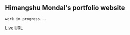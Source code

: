 ## Himangshu Mondal's portfolio website

`work in progress...`

[Live URL](https://himangshumondal.com/)
